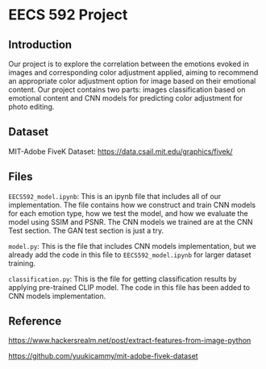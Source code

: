 # EECS 592 Project

## Introduction

Our project is to explore the correlation between the emotions evoked in images and corresponding color adjustment applied, aiming to recommend an appropriate color adjustment option for image based on their emotional content. Our project contains two parts: images classification based on emotional content and CNN models for predicting color adjustment for photo editing.

## Dataset

MIT-Adobe FiveK Dataset: https://data.csail.mit.edu/graphics/fivek/

## Files

`EECS592_model.ipynb`: This is an ipynb file that includes all of our implementation. The file contains how we construct and train CNN models for each emotion type, how we test the model, and how we evaluate the model using SSIM and PSNR. The CNN models we trained are at the CNN Test section. The GAN test section is just a try.

`model.py`: This is the file that includes CNN models implementation, but we already add the code in this file to `EECS592_model.ipynb` for larger dataset training.

`classification.py`: This is the file for getting classification results by applying pre-trained CLIP model. The code in this file has been added to CNN models implementation.

## Reference

https://www.hackersrealm.net/post/extract-features-from-image-python

https://github.com/yuukicammy/mit-adobe-fivek-dataset
